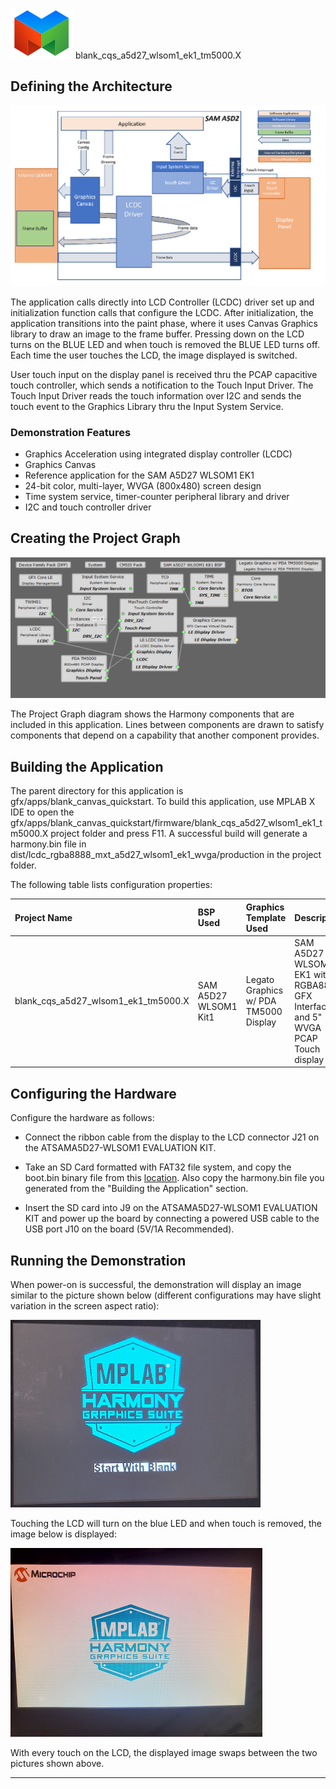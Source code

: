 
![](../../../../images/mgs.png) blank\_cqs\_a5d27\_wlsom1\_ek1\_tm5000.X

Defining the Architecture
-------------------------

![](../../../../images/blank_canvas_sama5d2_xu_single_buffer_arch.png)

The application calls directly into LCD Controller (LCDC) driver set up and initialization function calls that configure the LCDC. After initialization, the application transitions into the paint phase, where it uses Canvas Graphics library to draw an image to the frame buffer. Pressing down on the LCD turns on the BLUE LED and when touch is removed the BLUE LED turns off. Each time the user touches the LCD, the image displayed is switched.  

User touch input on the display panel is received thru the PCAP capacitive touch controller, which sends a notification to the Touch Input Driver. The Touch Input Driver reads the touch information over I2C and sends the touch event to the Graphics Library thru the Input System Service.

### Demonstration Features

-   Graphics Acceleration using integrated display controller (LCDC)
-   Graphics Canvas
-   Reference application for the SAM A5D27 WLSOM1 EK1
-   24-bit color, multi-layer, WVGA (800x480) screen design
-   Time system service, timer-counter peripheral library and driver 
-   I2C and touch controller driver 

Creating the Project Graph
--------------------------

![](../../../../images/blank_canvas_qs_wlsom_pg.png)

The Project Graph diagram shows the Harmony components that are included in this application. Lines between components are drawn to satisfy components that depend on a capability that another component provides.


Building the Application
------------------------

The parent directory for this application is gfx/apps/blank\_canvas\_quickstart. To build this application, use MPLAB X IDE to open the gfx/apps/blank\_canvas\_quickstart/firmware/blank\_cqs\_a5d27\_wlsom1\_ek1\_tm5000.X project folder and press F11. 
A successful build will generate a harmony.bin file in dist/lcdc_rgba8888_mxt_a5d27_wlsom1_ek1_wvga/production in the project folder.

The following table lists configuration properties:

|Project Name|BSP Used|Graphics Template Used|Description|
|:-----------|:-------|:---------------------|:----------|
|blank_cqs_a5d27_wlsom1_ek1_tm5000.X|SAM A5D27 WLSOM1 Kit1|Legato Graphics w/ PDA TM5000 Display|SAM A5D27 WLSOM1 EK1 with RGBA8888 GFX Interface and 5" WVGA PCAP Touch display|


Configuring the Hardware
------------------------

Configure the hardware as follows:

-   Connect the ribbon cable from the display to the LCD connector J21 on the ATSAMA5D27-WLSOM1 EVALUATION KIT.

-   Take an SD Card formatted with FAT32 file system, and copy the boot.bin binary file from this [location](bootstrap/wlsom1_ek1/boot.bin). Also copy the harmony.bin file you generated from the "Building the Application" section.

-   Insert the SD card into J9 on the ATSAMA5D27-WLSOM1 EVALUATION KIT and power up the board by connecting a powered USB cable to the USB port J10 on the board (5V/1A Recommended).


Running the Demonstration
-------------------------

When power-on is successful, the demonstration will display an image similar to the picture shown below (different configurations may have slight variation in the screen aspect ratio):

![](../../../../images/blank_canvas_qs.png)


Touching the LCD will turn on the blue LED and when touch is removed, the image below is displayed:

![](../../../../images/blank_canvas_qs_1.png)

With every touch on the LCD, the displayed image swaps between the two pictures shown above.

* * * * *
